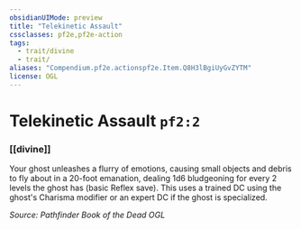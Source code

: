 ```yaml
---
obsidianUIMode: preview
title: "Telekinetic Assault"
cssclasses: pf2e,pf2e-action
tags:
  - trait/divine
  - trait/
aliases: "Compendium.pf2e.actionspf2e.Item.Q8H3lBgiUyGvZYTM"
license: OGL
---
```

# Telekinetic Assault `pf2:2`

### [[divine]]






Your ghost unleashes a flurry of emotions, causing small objects and debris to fly about in a 20-foot emanation, dealing 1d6 bludgeoning for every 2 levels the ghost has (basic Reflex save). This uses a trained DC using the ghost's Charisma modifier or an expert DC if the ghost is specialized.

*Source: Pathfinder Book of the Dead*
*OGL*